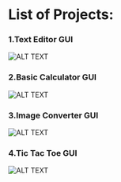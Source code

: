 # List of Projects:

### 1.Text Editor GUI
![ALT TEXT](https://github.com/SaifurRR/GUI_Design_with_Python/blob/main/Images/1_text_editor.jpg)


### 2.Basic Calculator GUI
![ALT TEXT](https://github.com/SaifurRR/GUI_Design_with_Python/blob/main/Images/2_calculator_GUI.jpg)

### 3.Image Converter GUI
![ALT TEXT](https://github.com/SaifurRR/GUI_Design_with_Python/blob/main/Images/3_image_file_converter.jpg)

### 4.Tic Tac Toe GUI
![ALT TEXT](https://github.com/SaifurRR/GUI_Design_with_Python/blob/main/Images/4_Tic_Tac_Toe_GUI.jpg)
